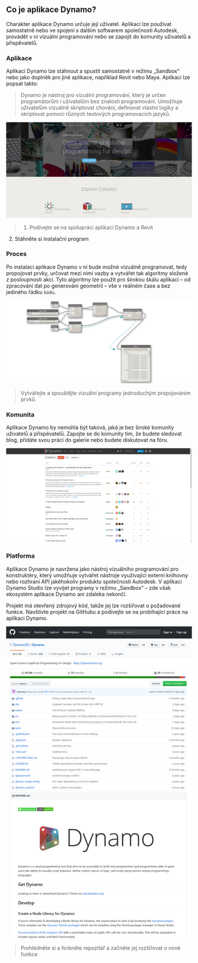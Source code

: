 

## Co je aplikace Dynamo?

Charakter aplikace Dynamo určuje její uživatel. Aplikaci lze používat samostatně nebo ve spojení s dalším softwarem společnosti Autodesk, provádět v ní vizuální programování nebo se zapojit do komunity uživatelů a přispěvatelů.

### Aplikace

Aplikaci Dynamo lze stáhnout a spustit samostatně v režimu „Sandbox“ nebo jako doplněk pro jiné aplikace, například Revit nebo Maya. Aplikaci lze popsat takto:

> Dynamo je nástroj pro vizuální programování, který je určen programátorům i uživatelům bez znalostí programování. Umožňuje uživatelům vizuálně skriptovat chování, definovat vlastní logiky a skriptovat pomocí různých textových programovacích jazyků.

![](images/1-2/00-DynamoHomepage.jpg)

> 1. Podívejte se na spolupráci aplikací Dynamo a Revit
2. Stáhněte si instalační program

### Proces

Po instalaci aplikace Dynamo v ní bude možné vizuálně programovat, tedy propojovat prvky, určovat mezi nimi vazby a vytvářet tak algoritmy složené z posloupnosti akcí. Tyto algoritmy lze použít pro širokou škálu aplikací – od zpracování dat po generování geometrií – vše v reálném čase a bez jediného řádku ```kódu```.

![Vizuální programování](images/1-2/01-ProgramFlow.png)

> Vytvářejte a spouštějte vizuální programy jednoduchým propojováním prvků.

### Komunita

Aplikace Dynamo by nemohla být taková, jaká je bez široké komunity uživatelů a přispěvatelů. Zapojte se do komunity tím, že budete sledovat blog, přidáte svou práci do galerie nebo budete diskutovat na fóru.

![Fórum](images/1-2/02-Community.png)

### Platforma

Aplikace Dynamo je navržena jako nástroj vizuálního programování pro konstruktéry, který umožňuje vytvářet nástroje využívající externí knihovny nebo rozhraní API jakéhokoliv produktu společnosti Autodesk. V aplikaci Dynamo Studio lze vyvíjet programy v režimu „Sandbox“ – zde však ekosystém aplikace Dynamo ani zdaleka nekončí.

Projekt má otevřený zdrojový kód, takže jej lze rozšiřovat o požadované funkce. Navštivte projekt na GitHubu a podívejte se na probíhající práce na aplikaci Dynamo.

![Repozitář](images/1-2/03-TheRepo.png)

> Prohlédněte si a forkněte repozitář a začněte jej rozšiřovat o nové funkce

